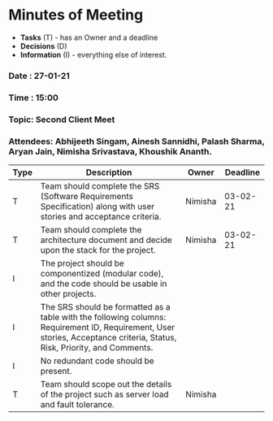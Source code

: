 # Minutes of Meeting

* **Tasks** (T) - has an Owner and a deadline
* **Decisions** (D)
* **Information** (I) - everything else of interest.

### Date : 27-01-21
### Time : 15:00
### Topic: Second Client Meet
### Attendees: Abhijeeth Singam, Ainesh Sannidhi, Palash Sharma, Aryan Jain, Nimisha Srivastava, Khoushik Ananth.

Type | Description | Owner | Deadline
---- | ---- | ---- | ----
T | Team should complete the SRS (Software Requirements Specification) along with user stories and acceptance criteria. | Nimisha | 03-02-21 
T | Team should complete the architecture document and decide upon the stack for the project. | Nimisha | 03-02-21 
 I    | The project should be componentized (modular code), and the code should be usable in other projects. |         |          
 I    | The SRS should be formatted as a table with the following columns: Requirement ID, Requirement, User stories, Acceptance criteria, Status, Risk, Priority, and Comments. |         |          
 I    | No redundant code should be present.                         |         |          
 T    | Team should scope out the details of the project such as server load and fault tolerance. | Nimisha |          
